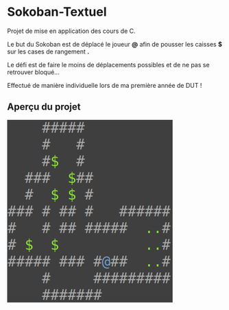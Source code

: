 # Sokoban-Textuel

 Projet de mise en application des cours de C.
 
 Le but du Sokoban est de déplacé le joueur **@** afin de pousser les caisses **$** sur les cases de rangement **.**
 
 Le défi est de faire le moins de déplacements possibles et de ne pas se retrouver bloqué...
 
 Effectué de manière individuelle lors de ma première année de DUT !

## Aperçu du projet 

![](Capture.png)

 
